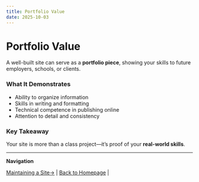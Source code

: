 ```yaml
---
title: Portfolio Value
date: 2025-10-03
---
```

# Portfolio Value

A well-built site can serve as a **portfolio piece**, showing your skills to future employers, schools, or clients.

### What It Demonstrates
- Ability to organize information  
- Skills in writing and formatting  
- Technical competence in publishing online  
- Attention to detail and consistency  

### Key Takeaway
Your site is more than a class project—it’s proof of your **real-world skills**.

---

**Navigation**  

 [Maintaining a Site→](publishing-managing-knowledge/page20.md) | [Back to Homepage](../index.md) | 
